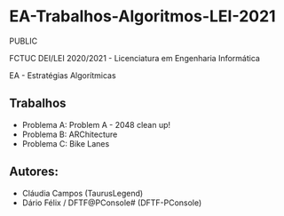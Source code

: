 # EA-Trabalhos-Algoritmos-LEI-2021


PUBLIC

FCTUC DEI/LEI 2020/2021 - Licenciatura em Engenharia Informática

EA - Estratégias Algorítmicas



## Trabalhos

* Problema A: Problem A - 2048 clean up!
* Problema B: ARChitecture
* Problema C: Bike Lanes



## Autores:

* Cláudia Campos (TaurusLegend)
* Dário Félix / DFTF@PConsole# (DFTF-PConsole)
